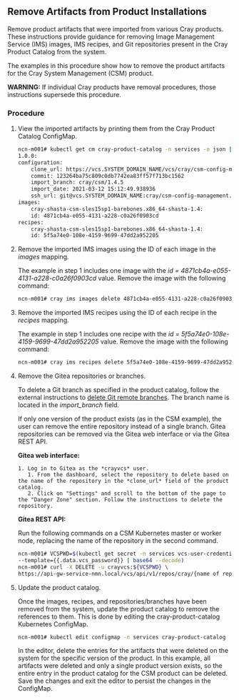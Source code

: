 
## Remove Artifacts from Product Installations

Remove product artifacts that were imported from various Cray products. These instructions provide guidance for removing Image Management Service (IMS) images, IMS recipes, and Git repositories present in the Cray Product Catalog from the system.

The examples in this procedure show how to remove the product artifacts for the Cray System Management (CSM) product.

**WARNING:** If individual Cray products have removal procedures, those instructions supersede this procedure.

### Procedure

1. View the imported artifacts by printing them from the Cray Product Catalog ConfigMap.

    ```bash
    ncn-m001# kubectl get cm cray-product-catalog -n services -o json | jq -r .data.csm
    1.0.0:
    configuration:
        clone_url: https://vcs.SYSTEM_DOMAIN_NAME/vcs/cray/csm-config-management.git
        commit: 123264ba75c809c0db7742ea83ff57f713bc1562
        import_branch: cray/csm/1.4.5
        import_date: 2021-03-12 15:12:49.938936
        ssh_url: git@vcs.SYSTEM_DOMAIN_NAME:cray/csm-config-management.git
    images:
        cray-shasta-csm-sles15sp1-barebones.x86_64-shasta-1.4:
        id: 4871cb4a-e055-4131-a228-c0a26f0903cd
    recipes:
        cray-shasta-csm-sles15sp1-barebones.x86_64-shasta-1.4:
        id: 5f5a74e0-108e-4159-9699-47dd2a952205
    ```

2. Remove the imported IMS images using the ID of each image in the *images* mapping.

   The example in step 1 includes one image with the *id = 4871cb4a-e055-4131-a228-c0a26f0903cd* value. Remove the image with the following command:

    ```bash
    ncn-m001# cray ims images delete 4871cb4a-e055-4131-a228-c0a26f0903cd
    ```

3. Remove the imported IMS recipes using the ID of each recipe in the *recipes* mapping.

   The example in step 1 includes one recipe with the *id = 5f5a74e0-108e-4159-9699-47dd2a952205* value. Remove the image with the following command:

    ```bash
    ncn-m001# cray ims recipes delete 5f5a74e0-108e-4159-9699-47dd2a952205
    ```

4. Remove the Gitea repositories or branches.

    To delete a Git branch as specified in the product catalog, follow the external instructions to [delete Git remote branches](https://git-scm.com/book/en/v2/Git-Branching-Remote-Branches). The branch name is located in the *import_branch* field.

    If only one version of the product exists (as in the CSM example), the user can remove the entire repository instead of a single branch. Gitea repositories can be removed via the Gitea web interface or via the Gitea REST API.

    **Gitea web interface:**

       1. Log in to Gitea as the *crayvcs* user.
          1. From the dashboard, select the repository to delete based on the name of the repository in the *clone_url* field of the product catalog.
          2. Click on "Settings" and scroll to the bottom of the page to the "Danger Zone" section. Follow the instructions to delete the repository.

    **Gitea REST API:**

    Run the following commands on a CSM Kubernetes master or worker node, replacing the name of the repository in the second command.

    ```bash
    ncn-m001# VCSPWD=$(kubectl get secret -n services vcs-user-credentials \
    --template={{.data.vcs_password}} | base64 --decode)
    ncn-m001# curl -X DELETE -u crayvcs:${VCSPWD} \
    https://api-gw-service-nmn.local/vcs/api/v1/repos/cray/{name of repository}
    ```

5. Update the product catalog.

    Once the images, recipes, and repositories/branches have been removed from the system, update the product catalog to remove the references to them. This is done by editing the cray-product-catalog Kubernetes ConfigMap.

    ```bash
    ncn-m001# kubectl edit configmap -n services cray-product-catalog
    ```

    In the editor, delete the entries for the artifacts that were deleted on the system for the specific version of the product. In this example, all artifacts were deleted and only a single product version exists, so the entire entry in the product catalog for the CSM product can be deleted. Save the changes and exit the editor to persist the changes in the ConfigMap.


